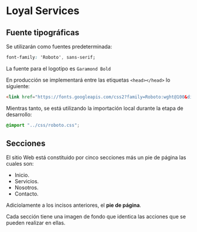 # Loyal Services

## Fuente tipográficas

Se utilizarán como fuentes predeterminada:

``` css
font-family: 'Roboto', sans-serif;
```

La fuente para el logotipo es `Garamond Bold`

En producción se implementará entre las etiquetas `<head></head>` lo siguiente:

``` html
<link href="https://fonts.googleapis.com/css2?family=Roboto:wght@100&display=swap" rel="stylesheet"> 
```

Mientras tanto, se está utilizando la importación local durante la etapa de desarrollo:

``` scss
@import "../css/roboto.css";
```

## Secciones

El sitio Web está constituido por cinco secciones más un pie de página las cuales son:

+ Inicio.
+ Servicios.
+ Nosotros.
+ Contacto.

Adiciolamente a los incisos anteriores, el **pie de página**.

Cada sección tiene una imagen de fondo que identica las acciones que se pueden realizar en ellas.